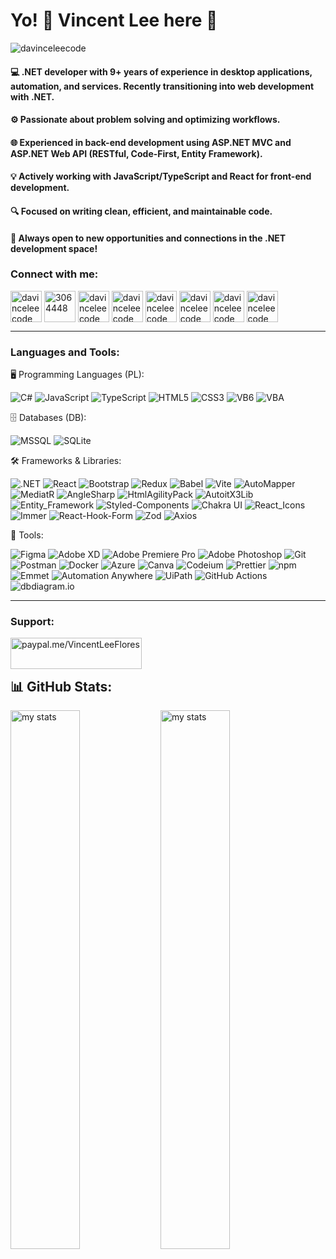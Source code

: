 # Yo! 🙈 Vincent Lee here 👋 

<p align="left"> <img src="https://komarev.com/ghpvc/?username=davinceleecode&label=Profile%20views&color=0e75b6&style=flat" alt="davinceleecode" /> </p>

#### 💻 .NET developer with 9+ years of experience in desktop applications, automation, and services. Recently transitioning into web development with .NET.
#### ⚙️ Passionate about problem solving and optimizing workflows.  
#### 🌐 Experienced in back-end development using ASP.NET MVC and ASP.NET Web API (RESTful, Code-First, Entity Framework).  
#### 💡 Actively working with JavaScript/TypeScript and React for front-end development.
#### 🔍 Focused on writing clean, efficient, and maintainable code.
#### 🤝 Always open to new opportunities and connections in the .NET development space!


<h3 align="left">Connect with me:</h3>
<p align="left">
<a href="https://linkedin.com/in/davinceleecode" target="blank"><img align="center" src="https://raw.githubusercontent.com/rahuldkjain/github-profile-readme-generator/master/src/images/icons/Social/linked-in-alt.svg" alt="davinceleecode" height="50" width="50" /></a>
<a href="https://stackoverflow.com/users/3064448" target="blank"><img align="center" src="https://raw.githubusercontent.com/rahuldkjain/github-profile-readme-generator/master/src/images/icons/Social/stack-overflow.svg" alt="3064448" height="50" width="50" /></a>
<a href="https://www.youtube.com/c/davinceleecode" target="blank"><img align="center" src="https://raw.githubusercontent.com/rahuldkjain/github-profile-readme-generator/master/src/images/icons/Social/youtube.svg" alt="davinceleecode" height="50" width="50" /></a>
<a href="https://www.x.com/davinceleecode" target="blank"><img align="center" src="https://raw.githubusercontent.com/rahuldkjain/github-profile-readme-generator/master/src/images/icons/Social/twitter.svg" alt="davinceleecode" height="50" width="50" /></a>
<a href="https://codepen.io/davinceleecode" target="blank"><img align="center" src="https://raw.githubusercontent.com/rahuldkjain/github-profile-readme-generator/master/src/images/icons/Social/codepen.svg" alt="davinceleecode" height="50" width="50" /></a>
<a href="https://dev.to/davinceleecode" target="blank"><img align="center" src="https://raw.githubusercontent.com/rahuldkjain/github-profile-readme-generator/master/src/images/icons/Social/devto.svg" alt="davinceleecode" height="50" width="50" /></a>
<a href="https://www.hackerrank.com/davinceleecode" target="blank"><img align="center" src="https://raw.githubusercontent.com/rahuldkjain/github-profile-readme-generator/master/src/images/icons/Social/hackerrank.svg" alt="davinceleecode" height="50" width="50" /></a>
<a href="https://www.leetcode.com/davinceleecode" target="blank"><img align="center" src="https://raw.githubusercontent.com/rahuldkjain/github-profile-readme-generator/master/src/images/icons/Social/leet-code.svg" alt="davinceleecode" height="50" width="50" /></a>
</p>

---

<h3 align="left">Languages and Tools:</h3>

🖥 Programming Languages (PL):

![C#](https://img.shields.io/badge/-C%23-3A7B8C?style=for-the-badge&logo=csharp)
![JavaScript](https://img.shields.io/badge/-JavaScript-grey?style=for-the-badge&logo=javascript)
![TypeScript](https://img.shields.io/badge/-TypeScript-2F73C8?style=for-the-badge&logo=typescript&logoColor=white)
![HTML5](https://img.shields.io/badge/-HTML5-FF5733?style=for-the-badge&logo=html5&logoColor=white)
![CSS3](https://img.shields.io/badge/-CSS3-0077B5?style=for-the-badge&logo=css3)
![VB6](https://img.shields.io/badge/-VB6-green?style=for-the-badge&logo=VB6)
![VBA](https://img.shields.io/badge/-VBA-yellow?style=for-the-badge&logo=VBA)

🗄 Databases (DB):

![MSSQL](https://img.shields.io/badge/-MSSQL-2771C2?style=for-the-badge&logo=microsoft-sql-server)
![SQLite](https://img.shields.io/badge/-SQLite-003B57?style=for-the-badge&logo=sqlite)

🛠 Frameworks & Libraries:

![.NET](https://img.shields.io/badge/-NET-512BD4?style=for-the-badge&logo=.net)
![React](https://img.shields.io/badge/-React-grey?style=for-the-badge&logo=react)
![Bootstrap](https://img.shields.io/badge/-Bootstrap-563D7C?style=for-the-badge&logo=bootstrap)
![Redux](https://img.shields.io/badge/-Redux-764ABC?style=for-the-badge&logo=redux)
![Babel](https://img.shields.io/badge/-Babel-ligthblue?style=for-the-badge&logo=babel)
![Vite](https://img.shields.io/badge/-Vite-646CFF?style=for-the-badge&logo=vite&logoColor=white)
![AutoMapper](https://img.shields.io/badge/-AutoMapper-orange?style=for-the-badge&logo=AutoMapper&logoColor=white)
![MediatR](https://img.shields.io/badge/-MediatR-yellow?style=for-the-badge&logo=MediatR&logoColor=white)
![AngleSharp](https://img.shields.io/badge/-AngleSharp-green?style=for-the-badge&logo=AngleSharp&logoColor=white)
![HtmlAgilityPack](https://img.shields.io/badge/-Html_AgilityPack-lightblue?style=for-the-badge&logo=HtmlAgilityPack&logoColor=white)
![AutoitX3Lib](https://img.shields.io/badge/-AutoitX3Lib-red?style=for-the-badge&logo=AutoitX3Lib&logoColor=white)
![Entity_Framework](https://img.shields.io/badge/-Entity_Framework-purple?style=for-the-badge&logo=Entity_Framework&logoColor=white)
![Styled-Components](https://img.shields.io/badge/-Styled_Components-brown?style=for-the-badge&logo=Styled_Components&logoColor=white)
![Chakra UI](https://img.shields.io/badge/-Chakra_UI-blue?style=for-the-badge&logo=Chakra_UI&logoColor=white)
![React_Icons](https://img.shields.io/badge/-React_Icons-silver?style=for-the-badge&logo=React_Icons&logoColor=white)
![Immer](https://img.shields.io/badge/-Immer-green?style=for-the-badge&logo=Immer&logoColor=white)
![React-Hook-Form](https://img.shields.io/badge/-React_Hook_Form-pink?style=for-the-badge&logo=react-hook-form&logoColor=black)
![Zod](https://img.shields.io/badge/-Zod-darkblue?style=for-the-badge&logo=Zod&logoColor=White)
![Axios](https://img.shields.io/badge/-Axios-violet?style=for-the-badge&logo=Axios&logoColor=White)
<!--![Tailwind CSS](https://img.shields.io/badge/-Tailwind%20CSS-grey?style=for-the-badge&logo=tailwind-css)-->
<!--![Next.js](https://img.shields.io/badge/-Next.js-000000?style=for-the-badge&logo=next.js)-->
<!--![Node.js](https://img.shields.io/badge/-Node.js-blue?style=for-the-badge&logo=node.js)-->
<!--![Sass](https://img.shields.io/badge/-Sass-grey?style=for-the-badge&logo=sass)-->


🧰 Tools:

![Figma](https://img.shields.io/badge/-Figma-2D2D2D?style=for-the-badge&logo=figma)
![Adobe XD](https://img.shields.io/badge/-Adobe%20XD-FF4081?style=for-the-badge&logo=adobexd)
![Adobe Premiere Pro](https://img.shields.io/badge/-Adobe%20Premiere%20Pro-FF5722?style=for-the-badge&logo=adobe-premiere-pro)
![Adobe Photoshop](https://img.shields.io/badge/-Adobe%20Photoshop-005A8C?style=for-the-badge&logo=adobe-photoshop)
![Git](https://img.shields.io/badge/-Git-333333?style=for-the-badge&logo=git)
![Postman](https://img.shields.io/badge/-Postman-green?style=for-the-badge&logo=postman)
![Docker](https://img.shields.io/badge/-Docker-yellow?style=for-the-badge&logo=docker)
![Azure](https://img.shields.io/badge/-Azure-0089D6?style=for-the-badge&logo=azure)
![Canva](https://img.shields.io/badge/-Canva-orange?style=for-the-badge&logo=canva&logoColor=white)
![Codeium](https://img.shields.io/badge/-Codeium-4C4CFF?style=for-the-badge&logo=codeium&logoColor=white)
![Prettier](https://img.shields.io/badge/-Prettier-F7B93E?style=for-the-badge&logo=prettier&logoColor=black)
![npm](https://img.shields.io/badge/-npm-CB3837?style=for-the-badge&logo=npm)
![Emmet](https://img.shields.io/badge/-Emmet-1F8B4C?style=for-the-badge&logo=emmet&logoColor=white)
![Automation Anywhere](https://img.shields.io/badge/-Automation_AnyWhere-orange?style=for-the-badge&logo=AA&logoColor=white)
![UiPath](https://img.shields.io/badge/-UiPath-blue?style=for-the-badge&logo=UiPath&logoColor=white)
![GitHub Actions](https://img.shields.io/badge/github%20actions-%232671E5.svg?style=for-the-badge&logo=githubactions&logoColor=white)
![dbdiagram.io](https://img.shields.io/badge/-dbdiagram.io-grey?style=for-the-badge&logo=dbdiagram.io&logoColor=white)



---

<h3 align="left">Support:</h3>
<p><a href="https://www.buymeacoffee.com/davinceleecode"> <img align="left" src="https://cdn.buymeacoffee.com/buttons/v2/default-yellow.png" height="50" width="210" alt="paypal.me/VincentLeeFlores" /></a></p><br><br>

## 📊 GitHub Stats:
<img alt="my stats" align="left" width="47%" src="https://github-readme-stats.vercel.app/api?username=davinceleecode&show_icons=true&theme=github_dark&show=discussions_started,discussions_answered,prs_merged,prs_merged_percentage"/>
<img alt="my stats" align="left" width="47%" src="https://github-readme-stats.vercel.app/api/top-langs/?username=davinceleecode&langs_count=8&theme=github_dark&layout=compact"/> 

<!--
## 🏆 GitHub Trophies
<img alt="my stats" align="left" width="80%" src="https://github-profile-trophy.vercel.app/?username=davinceleecode&theme=darkhub"/>

-->


